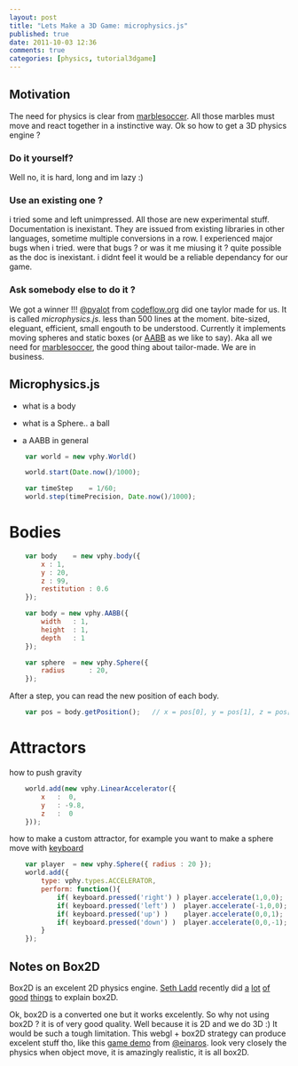 ```yaml
---
layout: post
title: "Lets Make a 3D Game: microphysics.js"
published: true
date: 2011-10-03 12:36
comments: true
categories: [physics, tutorial3dgame]
---
```


## Motivation

The need for physics is clear from [marblesoccer](http://marblesoccer.com).
All those marbles must move and react together in a instinctive way.
Ok so how to get a 3D physics engine ?

### Do it yourself?
Well no, it is hard, long and im lazy :)

### Use an existing one ?
i tried some and left unimpressed. All those are new experimental stuff.
Documentation is inexistant. They are issued from existing libraries in other languages, sometime
multiple conversions in a row. I experienced major bugs when i tried. were that bugs ? or was it me
miusing it ? quite possible as the doc is inexistant.
i didnt feel it would be a reliable dependancy for our game.

### Ask somebody else to do it ?
We got a winner !!! [@pyalot](http://twitter.com/#!/pyalot) from [codeflow.org](http://codeflow.org/)
did one taylor made for us. It is called *microphysics.js*.
less than 500 lines at the moment.
bite-sized, eleguant, efficient, small engouth to be understood.
Currently it implements moving spheres and static
boxes (or [AABB](http://en.wikipedia.org/wiki/Axis-aligned_bounding_box) as we like to say).
Aka all we need for [marblesoccer](http://marblesoccer.com), the good thing about tailor-made.
We are in business.



## Microphysics.js

* what is a body

* what is a Sphere.. a ball
* a AABB in general

```javascript
	var world = new vphy.World()
```

```javascript
	world.start(Date.now()/1000);
```

```javascript
	var timeStep	= 1/60;
	world.step(timePrecision, Date.now()/1000);
```

# Bodies

```javascript
	var body	= new vphy.body({
		x : 1,
		y : 20,
		z : 99,
		restitution	: 0.6
	});
```

```javascript
	var body = new vphy.AABB({
		width	: 1,
		height	: 1,
		depth	: 1
	});
```

```javascript
	var sphere	= new vphy.Sphere({
		radius		: 20,
	});
```


After a step, you can read the new position of each body.

```javascript
	var pos	= body.getPosition();	// x = pos[0], y = pos[1], z = pos[2]
```

# Attractors

how to push gravity

```javascript
	world.add(new vphy.LinearAccelerator({
		x	:  0, 
		y	: -9.8,
		z	:  0
	}));
```

how to make a custom attractor, for example you want to make a sphere move with [keyboard](/blog/2011/09/12/lets-Make-a-3D-game-keyboard/)

```javascript
	var player	= new vphy.Sphere({ radius : 20 });
	world.add({
		type: vphy.types.ACCELERATOR,
		perform: function(){
			if( keyboard.pressed('right') )	player.accelerate(1,0,0);
			if( keyboard.pressed('left') )	player.accelerate(-1,0,0);
			if( keyboard.pressed('up') )	player.accelerate(0,0,1);
			if( keyboard.pressed('down') )	player.accelerate(0,0,-1);
		}
	});
```


## Notes on Box2D
Box2D is an excelent 2D physics engine.
[Seth Ladd](http://blog.sethladd.com/) recently did
[a](http://blog.sethladd.com/2011/09/box2d-collision-damage-for-javascript.html)
[lot](http://blog.sethladd.com/2011/09/box2d-impulse-and-javascript.html)
[of](http://blog.sethladd.com/2011/09/box2d-with-complex-and-concave-objects.html)
[good](http://blog.sethladd.com/2011/09/box2d-and-polygons-for-javascript.html)
[things](http://blog.sethladd.com/2011/09/box2d-web-workers-better-performance.html)
to explain box2D.

Ok, box2D is a converted one but it works excelently.
So why not using box2D ? it is of very good quality. Well because it is
2D and we do 3D :) It would be such a tough limitation.
This webgl + box2D strategy can produce excelent stuff tho, like this
[game demo](http://game.2x.io/) from [@einaros](http://twitter.com/#!/einaros).
look very closely the physics when object
move, it is amazingly realistic, it is all box2D.

